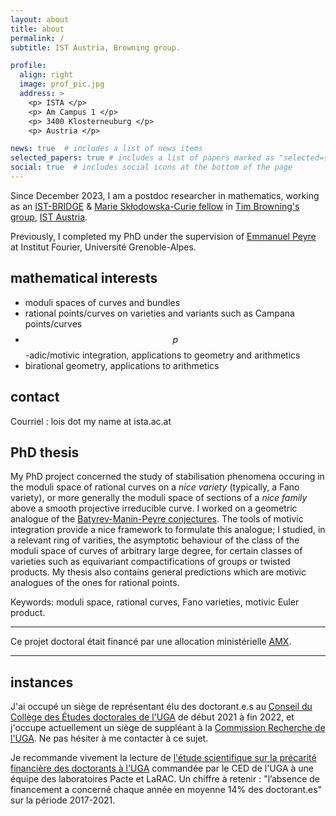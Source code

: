```yaml
---
layout: about
title: about
permalink: /
subtitle: IST Austria, Browning group. 

profile:
  align: right
  image: prof_pic.jpg
  address: >
    <p> ISTA </p>
    <p> Am Campus 1 </p>
    <p> 3400 Klosterneuburg </p>
    <p> Austria </p>

news: true  # includes a list of news items
selected_papers: true # includes a list of papers marked as "selected={true}"
social: true  # includes social icons at the bottom of the page
---
```


Since December 2023, I am a postdoc researcher in mathematics, working as an [IST-BRIDGE](https://ist.ac.at/en/education/postdocs/ist-bridge/) & [Marie Skłodowska-Curie fellow](https://cordis.europa.eu/project/id/101034413/en)
in [Tim Browning's group](https://ist.ac.at/en/research/browning-group/), [IST Austria](https://ist.ac.at).

Previously, I completed my PhD under the supervision of <a href="https://www-fourier.univ-grenoble-alpes.fr/~peyre">Emmanuel Peyre</a> at Institut Fourier, Université Grenoble-Alpes. 

## mathematical interests 

- moduli spaces of curves and bundles
- rational points/curves on varieties and variants such as Campana points/curves
- $$p$$-adic/motivic integration, applications to geometry and arithmetics
- birational geometry, applications to arithmetics


## contact     

Courriel : lois dot my name at ista.ac.at 

## PhD thesis 

My PhD project concerned the study of stabilisation phenomena occuring in the moduli space of rational curves on a <i>nice variety</i> (typically, a Fano variety), 
or more generally the moduli space of sections of a <i>nice family</i> above a smooth projective irreducible curve.
I worked on a geometric analogue of the [Batyrev-Manin-Peyre conjectures](https://en.wikipedia.org/wiki/Manin_conjecture).
The tools of motivic integration provide a nice framework to formulate this analogue;
I studied, in a relevant ring of varities, the asymptotic behaviour of the class of the moduli space of curves of arbitrary large degree, for certain classes of varieties such as equivariant compactifications of groups or twisted products. My thesis also contains general predictions which are motivic analogues of the ones for rational points. 

Keywords: moduli space, rational curves, Fano varieties, motivic Euler product. 

----- 

Ce projet doctoral était financé par une allocation ministérielle <a href="https://www.polytechnique.edu">AMX</a>.

------ 

## instances 

J'ai occupé un siège de représentant élu des doctorant.e.s au [Conseil du Collège des Études doctorales de l'UGA](https://doctorat.univ-grenoble-alpes.fr/organisation-du-college-doctoral/le-conseil-du-college-doctoral-de-l-uga-1031911.kjsp) de début 2021 à fin 2022, et j'occupe actuellement un siège de suppléant à la [Commission Recherche de l'UGA](https://www.univ-grenoble-alpes.fr/la-commission-recherche-/la-commission-recherche--830535.kjsp). Ne pas hésiter à me contacter à ce sujet. 

Je recommande vivement la lecture de [l'étude scientifique sur la précarité financière des doctorants à l'UGA](https://doctorat.univ-grenoble-alpes.fr/actualites-du-doctorat/etude-scientifique-sur-la-precarite-financiere-des-doctorants-uga-1176629.kjsp)
commandée par le CED de l'UGA à une équipe des laboratoires Pacte et LaRAC.
Un chiffre à retenir : "l’absence de financement a concerné chaque
année en moyenne 14% des doctorant.es" sur la période 2017-2021.
